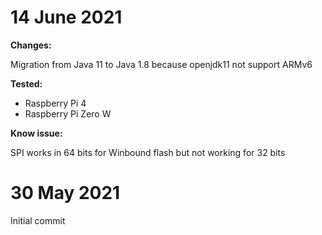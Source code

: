 
14 June 2021
===================
**Changes:**

Migration from Java 11 to Java 1.8 because openjdk11 not support ARMv6

**Tested:**

* Raspberry Pi 4
* Raspberry Pi Zero W

**Know issue:**

SPI works in 64 bits for Winbound flash but not working for 32 bits

30 May 2021
===================
Initial commit